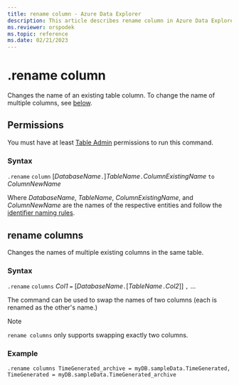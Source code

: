 ```yaml
---
title: rename column - Azure Data Explorer
description: This article describes rename column in Azure Data Explorer.
ms.reviewer: orspodek
ms.topic: reference
ms.date: 02/21/2023
---
```

# .rename column

Changes the name of an existing table column.
To change the name of multiple columns, see [below](#rename-columns).

## Permissions

You must have at least [Table Admin](../management/access-control/role-based-access-control.md) permissions to run this command.

### Syntax

`.rename` `column` [*DatabaseName*`.`]*TableName*`.`*ColumnExistingName* `to` *ColumnNewName*

Where *DatabaseName*, *TableName*, *ColumnExistingName*, and *ColumnNewName*
are the names of the respective entities and follow the [identifier naming rules](../query/schema-entities/entity-names.md).

## rename columns

Changes the names of multiple existing columns in the same table.

### Syntax

`.rename` `columns` *Col1* `=` [*DatabaseName*`.`[*TableName*`.`*Col2*]] `,` ...

The command can be used to swap the names of two columns (each is renamed as
the other's name.)

>[!NOTE]
>`rename columns` only supports swapping exactly two columns.

### Example

```kusto
.rename columns TimeGenerated_archive = myDB.sampleData.TimeGenerated, TimeGenerated = myDB.sampleData.TimeGenerated_archive
```
